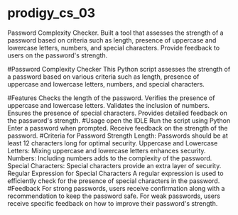 # prodigy_cs_03 
Password Complexity Checker. Built a tool that assesses the strength of a password based on criteria such as length, presence of uppercase and lowercase letters, numbers, and special characters. Provide feedback to users on the password's strength.

#Password Complexity Checker This Python script assesses the strength of a password based on various criteria such as length, presence of uppercase and lowercase letters, numbers, and special characters.

#Features Checks the length of the password. Verifies the presence of uppercase and lowercase letters. Validates the inclusion of numbers. Ensures the presence of special characters. Provides detailed feedback on the password's strength. #Usage open the IDLE Run the script using Python Enter a password when prompted. Receive feedback on the strength of the password. #Criteria for Password Strength Length: Passwords should be at least 12 characters long for optimal security. Uppercase and Lowercase Letters: Mixing uppercase and lowercase letters enhances security. Numbers: Including numbers adds to the complexity of the password. Special Characters: Special characters provide an extra layer of security. Regular Expression for Special Characters A regular expression is used to efficiently check for the presence of special characters in the password. #Feedback For strong passwords, users receive confirmation along with a recommendation to keep the password safe. For weak passwords, users receive specific feedback on how to improve their password's strength.
